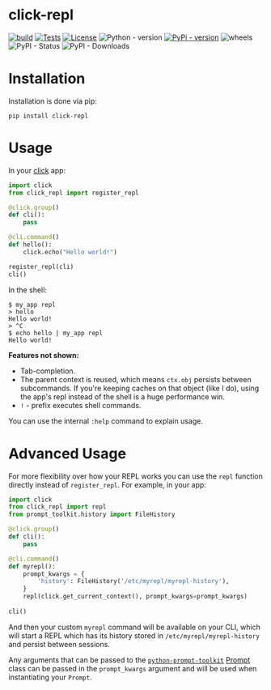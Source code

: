 click-repl
===

[![build](https://travis-ci.org/click-contrib/click-repl.svg?branch=master)](https://travis-ci.org/click-contrib/click-repl)
[![Tests](https://github.com/GhostOps77/click-repl/actions/workflows/tests.yml/badge.svg?branch=GhostOps77-patch-1)](https://github.com/GhostOps77/click-repl/actions/workflows/tests.yml)
[![License](https://img.shields.io/pypi/l/click-repl?label=License)](https://github.com/GhostOps77/click-repl/blob/GhostOps77-patch-1/LICENSE)
![Python - version](https://img.shields.io/badge/python-2.7%20%7C%202.8%20%7C%202.9%20%7C%203.6%20%7C%203.7%20%7C%203.8%20%7C%203.9%20%7C%203.10%20%7C%203.11-blue)
[![PyPi - version](https://img.shields.io/badge/pypi-blue)](https://pypi.org/project/click-repl/)
![wheels](https://img.shields.io/piwheels/v/click-repl?label=wheel)
![PyPI - Status](https://img.shields.io/pypi/status/click)
![PyPI - Downloads](https://img.shields.io/pypi/dm/click-repl)

Installation
===

Installation is done via pip:
```
pip install click-repl
```
Usage
===

In your [click](http://click.pocoo.org/) app:

```py
import click
from click_repl import register_repl

@click.group()
def cli():
    pass

@cli.command()
def hello():
    click.echo("Hello world!")

register_repl(cli)
cli()
```
In the shell:
```
$ my_app repl
> hello
Hello world!
> ^C
$ echo hello | my_app repl
Hello world!
```
**Features not shown:**

- Tab-completion.
- The parent context is reused, which means `ctx.obj` persists between
  subcommands. If you're keeping caches on that object (like I do), using the
  app's repl instead of the shell is a huge performance win.
- `!` - prefix executes shell commands.

You can use the internal `:help` command to explain usage.


Advanced Usage
===

For more flexibility over how your REPL works you can use the `repl` function
directly instead of `register_repl`. For example, in your app:

```py
import click
from click_repl import repl
from prompt_toolkit.history import FileHistory

@click.group()
def cli():
    pass

@cli.command()
def myrepl():
    prompt_kwargs = {
        'history': FileHistory('/etc/myrepl/myrepl-history'),
    }
    repl(click.get_current_context(), prompt_kwargs=prompt_kwargs)
    
cli()
```
And then your custom `myrepl` command will be available on your CLI, which
will start a REPL which has its history stored in
`/etc/myrepl/myrepl-history` and persist between sessions.

Any arguments that can be passed to the [`python-prompt-toolkit`](https://github.com/prompt-toolkit/python-prompt-toolkit) [Prompt](http://python-prompt-toolkit.readthedocs.io/en/stable/pages/reference.html?prompt_toolkit.shortcuts.Prompt#prompt_toolkit.shortcuts.Prompt) class
can be passed in the `prompt_kwargs` argument and will be used when
instantiating your `Prompt`.
